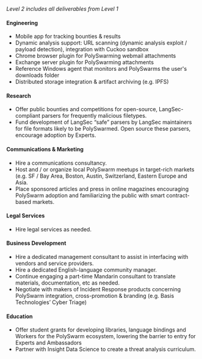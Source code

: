 <i>Level 2 includes all deliverables from Level 1</i>

<h4>Engineering</h4>
<ul>
    <li>Mobile app for tracking bounties & results</li>
    <li>Dynamic analysis support: URL scanning (dynamic analysis exploit / payload detection), integration with Cuckoo sandbox</li>
    <li>Chrome browser plugin for PolySwarming webmail attachments</li>
    <li>Exchange server plugin for PolySwarming attachments</li>
    <li>Reference Windows agent that monitors and PolySwarms the user's downloads folder</li>
    <li>Distributed storage integration & artifact archiving (e.g. IPFS)</li>
</ul>

<h4>Research</h4>
<ul>
    <li>Offer public bounties and competitions for open-source, LangSec-compliant parsers for frequently malicious filetypes.</li>
    <li>Fund development of LangSec “safe” parsers by LangSec maintainers for file formats likely to be PolySwarmed.
    Open source these parsers, encourage adoption by Experts.</li>
</ul>

<h4>Communications & Marketing</h4>
<ul>
    <li>Hire a communications consultancy.</li>
    <li>Host and / or organize local PolySwarm meetups in target-rich markets (e.g. SF / Bay Area, Boston, Austin, Switzerland, Eastern Europe and Asia.</li>
    <li>Place sponsored articles and press in online magazines encouraging PolySwarm adoption and familiarizing the public with smart contract-based markets.</li>
</ul>

<h4>Legal Services</h4>
<ul>
    <li>Hire legal services as needed.</li>
</ul>

<h4>Business Development</h4>
<ul>
    <li>Hire a dedicated management consultant to assist in interfacing with vendors and service providers.</li>
    <li>Hire a dedicated English-language community manager.</li>
    <li>Continue engaging a part-time Mandarin consultant to translate materials, documentation, etc as needed.</li>
    <li>Negotiate with makers of Incident Response products concerning PolySwarm integration, cross-promotion & branding (e.g. Basis Technologies’ Cyber Triage)</li>
</ul>

<h4>Education</h4>
<ul>
    <li>Offer student grants for developing libraries, language bindings and Workers for the PolySwarm ecosystem, lowering the barrier to entry for Experts and Ambassadors</li>
    <li>Partner with Insight Data Science to create a threat analysis curriculum.</li>
</ul>
